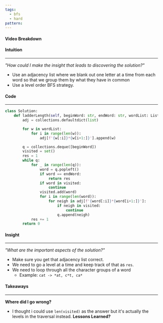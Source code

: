 ```yaml
---
tags:
  - bfs
  - hard
pattern:
---
```

#### Video Breakdown


#### Intuition
---
_"How could I make the insight that leads to discovering the solution?"_
- Use an adjacency list where we blank out one letter at a time from each word so that we group them by what they have in common
- Use a level order BFS strategy.

#### Code
---

```python
class Solution:
    def ladderLength(self, beginWord: str, endWord: str, wordList: List[str]) -> int:
        adj = collections.defaultdict(list)

        for w in wordList:
            for i in range(len(w)):
                adj[f'{w[:i]}*{w[i+1:]}'].append(w)

        q = collections.deque([beginWord])
        visited = set()
        res = 1
        while q:
            for _ in range(len(q)):
                word = q.popleft()
                if word == endWord:
                    return res
                if word in visited:
                    continue
                visited.add(word)
                for i in range(len(word)):
                    for neigh in adj[f'{word[:i]}*{word[i+1:]}']:
                        if neigh in visited:
                            continue
                        q.append(neigh)
            res += 1
        return 0
```

#### Insight  
---
_"What are the important aspects of the solution?"_
- Make sure you get that adjacency list correct.
- We need to go a level at a time and keep track of that as `res`.
- We need to loop through all the character groups of a word
	- Example: `cat -> *at, c*t, ca*`

#### Takeaways
---
**Where did I go wrong?**
- I thought i could use `len(visited)` as the answer but it's actually the levels in the traversal instead.
**Lessons Learned?**